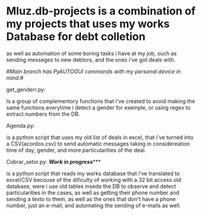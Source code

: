 # Mluz.db-projects is a combination of my projects that uses my works Database for debt colletion
as well as automation of some boring tasks i have at my job, such as sending messeges to new debtors, and the ones i've got deals with.

#*Main branch has PyAUTOGUI commands with my personal device in mind.*#

get_genderr.py:

Is a group of complementory functions that i've created to avoid making the same functions everytime i detect a gender for exemple, or using regex to extract numbers from the DB.

Agenda.py:

is a python script that uses my old list of deals in excel, that i've turned into a CSV(acordos.csv) to send automatic messages taking in considereation time of day, gender, and more particularities of the deal. 

Cobrar_setor.py:
***********Work in progress**************

is a python script that reads my works database that i've translated to excel/CSV becouse of the dificulty of working with a 32 bit access old database, were i use old tables insede the DB to observe and detect particularities in the cases, as well as  getting their phone number and sending a texto to them, as well as the ones that don't have a phone number, just an e-mail, and automating the sending of e-mails as well.
